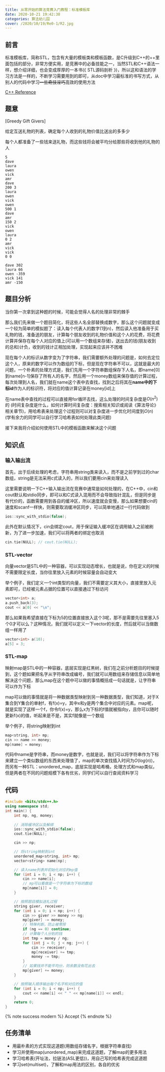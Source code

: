 ```yaml
---
title: 从零开始的算法竞赛入门教程：标准模板库
date: 2020-10-21 19:42:38
categories: 算法幼儿园
cover: /2020/10/19/Re0-1/R2.jpg
---
```


## 前言

标准模板库，简称STL，包含有大量的模板类和模板函数，是C升级到C++的++里面包括的部分，非常方便实用，是竞赛中的必备技能之一，当然STL和C++语法一样，想介绍详细，也会变成厚厚的一本书(《 STL源码剖析 》)，所以这和语法的学习方法是一样的，不断学习需要用到的即可，从doc中学习最标准的书写方式，从别人的代码中学习~~一些奇技淫巧~~高效的使用方法

[C++ Reference](http://www.cplusplus.com/reference/)

## 题意

[Greedy Gift Givers]

给定互送礼物的列表，确定每个人收到的礼物价值比送出的多多少

每个人都准备了一些钱来送礼物，而这些钱将会被平均分给那些将收到他的礼物的人

```SAMPLE INPUT
5
dave
laura
owen
vick
amr
dave
200 3
laura
owen
vick
owen
500 1
dave
amr
150 2
vick
owen
laura
0 2
amr
vick
vick
0 0
```

```SAMPLE OUTPUT
dave 302
laura 66
owen -359
vick 141
amr -150
```

## 题目分析

当你第一次拿到这种题的时候，可能会觉得人名的处理非常的棘手

那么我们先来做一个题目简化，将这些人名全部替换成数字，那么这个问题就变成一个较为简单的模拟题了：读入每个代表人的数字(1到n)，然后读入他准备用于买礼物的钱，准备送的朋友，计算每个朋友收到的礼物价值和这个人的花费，将花费计算并保存在每个人对应的值上(可以用一个数组来存储)，送出去的钱(朋友收到的总和)计负，收到的钱计正相加处理，实现起来应该并不困难

现在每个人的标识从数字变为了字符串，我们需要额外处理的问题是，如何去定位这个人，原来的数字可以作为数组的下标，但是现在字符串不可以，这就是最大的问题，一个朴素的处理方式是，我们先用一个字符串数组保存下人名，即name[0]到name[n-1]保存了所有人的名字，然后用一个money数组来保存值的计算过程，每次处理到人名，我们就在name这个表中去查找，找到之后将其在**name中的下标id**作为人的标识符，将对应的值计算记录在money[id]上

在name表中查找的过程可以直接用for循环去找，这么处理的时间复杂度是$O(n^2)$的 (时间复杂度是什么，如何计算时间复杂度：搜索相关知识或阅读《算法导论》相关章节)，用哈希表来处理这个过程则可以对复杂度进一步优化时间度到$O(n)$ (学有余力的同学可以自行学习哈希表如何处理此类问题)

接下来我将介绍如何使用STL中的模板函数来解决这个问题

## 知识点

### 输入输出流

首先，出于后续处理的考虑，字符串用string类来读入，而不是之前学到过的char数组，string是无法采用c式读入的，所以我们要用cin来处理读入

这里需要说明一下C++输入输出流在竞赛中通常是如何处理的，在C++中，cin和cout默认和stdio同步，即可以和C式读入混用而不会导致指针混乱，但是同步是有代价的，函数需要用到各自的缓冲区，所以速度就会变慢，那么如果想要cin的速度和scanf一样快，则需要取消缓冲区同步，可以简单地通过一行代码做到

```cpp
ios::sync_with_stdio(false);
```

此外在默认情况下，cin会绑定cout，用于保证输入缓冲区在调用输入之前被刷新，为了进一步加速，我们可以将两者的绑定也取消

```cpp
cin.tie(NULL); // cout.tie(NULL);
```

### STL-vector

向量vector是STL中的一种容器，可以实现动态增长，也就是说，你在定义的时候不需要限定长度，当你往里放入元素的时候容量会自动变大

举个例子，我们定义一个int类型的向量，我们不需要定义其大小，直接里放入元素即可，已经被元素占据的位置可以直接通过下标访问

```cpp
vector<int> a;
a.push_back(3);
cout << a[0] << "\n";
```

那么如果我希望直接在下标为5的位置直接放入这个3呢，那不是需要先往里塞入5个0才可以么？这种情况，我们就可以定义一下vector的长度，然后就可以当做数组一样用了

```cpp
vector<int> a(10);
a[5] = 3;
```

### STL-map

映射map是STL中的一种容器，底层实现是红黑树，我们在之前分析题目的时候提到，这个题如果把名字从字符串改成编号，我们就可以用数组来存储信息以简单地解决这个问题，那么map在这个题中可以做的事情概括成一句话就是，让字符串可以作为下标

map可以做的事情就是将一种数据类型映射到另一种数据类型，我们知道，对于X集合到Y集合的单射f，有f(x)=y，其中x和y是两个集合中对应的元素。map呢，就是实现了这样一个f，你令f(x)=y，那么x为下标的f值就被指向y，且你可以随时更新f(x)的值，听起来是不是，其实f就像是一个数组

举个例子，将string映射到int

```cpp
map<string, int> mp;
cin >> name >> money;
mp[name] = money; 
```

代码中name是字符串，而money是数字，也就是说，我们可以将字符串作为下标来建立一个类似数组的东西来处理值了，map的单次查找插入时间为$O(log(n))$，而另有一种STL：unordered_map，底层实现是哈希桶，处理方式和map类似，但是两者在不同的问题规模下各有优劣，同学们可以自行查阅资料学习

## 代码

```cpp
#include <bits/stdc++.h>
using namespace std;
int main() {
    int np, ng, money;
    
    // 消除缓冲区以及解绑
    ios::sync_with_stdio(false);
    cout.tie(NULL);

    cin >> np;

    // 将string映射到int
    unordered_map<string, int> mp;
    vector<string> name(np);

    // 读入name列表并初始化对应的mp值
    for (int i = 0; i < np; i++) {
        cin >> name[i];
        // mp可以看做是一个字符串为下标的数组
        mp[name[i]] = 0;
    }

    // 按照题目模拟送礼过程
    string giver, receiver;
    for (int i = 0; i < np; i++) {
        cin >> giver >> money >> ng;
        mp[giver] -= money;
        // 特殊判断，防止被零除
        if (ng == 0) continue;
        // 计算每个人分到的钱
        int tmp = money / ng;
        for (int j = 0; j < ng; j++) {
            cin >> receiver;
            mp[receiver] += tmp;
            money -= tmp;
        }
        // 如果钱并不能平均分，则余数没有花出去
        mp[giver] += money;
    }

    // 按照输入顺序输出每个名字和对应的值
    for (int i = 0; i < np; i++) {
        cout << name[i] << " " << mp[name[i]] << endl;
    }
    return 0;
}
```

{% note success modern %}
Accept
{% endnote %}

## 任务清单

* 用最朴素的方式实现这道题(用数组存储名字，根据字符串查找)
* 学习并使用map(unordered_map)来完成这道题，了解map的更多用法
* 学习哈希表(开址法，拉链法(ASL更低))，用自己写的哈希表完成这道题
* 学习set(multiset)，了解和map用法的区别，各自的优劣

